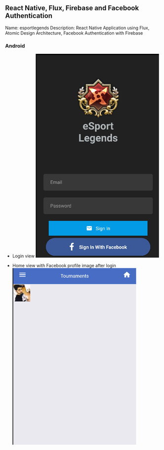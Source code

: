 ## React Native, Flux, Firebase and Facebook Authentication

Name: esportlegends
Description: React Native Application using Flux, Atomic Design Architecture, Facebook Authentication with Firebase

### Android

- Login view
![login](https://raw.githubusercontent.com/renanlopescoder/esportlegends/master/src/assets/images/login.png)

- Home view with Facebook profile image after login
![home](https://raw.githubusercontent.com/renanlopescoder/esportlegends/master/src/assets/images/home.png)
